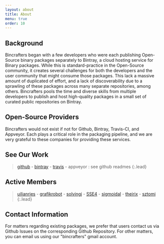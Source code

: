 ```yaml
---
layout: about
title: About
menu: true
order: 10
---
```

## Background
Bincrafters began with a few developers who were each publishing Open-Source binary packages separately to Bintray, a cloud hosting service for Binary packages. While this is standard-practice in the Open-Source community, it creates several challenges for both the developers and the user community that might consume those packages. This lack a massive amount of duplicated of effort, and a lack of discoverability due to a sprawling of these packages across many separate repositories, among others. Bincrafters pools the time and diverse skills from multiple developers to publish and host high-quality packages in a small set of curated public repositories on Bintray.

## Open-Source Providers
Bincrafters would not exist if not for Github, Bintray, Travis-CI, and Appveyor. Each plays a critical role in the packaging pipeline, and we are very grateful to these companies for providing these services. 

## See Our Work

> [github](https://github.com/bincrafters) - [bintray](https://bintray.com/bincrafters) - [travis](https://travis-ci.org/bincrafters) - appveyor : see github readmes
{:.lead}


## Active Members

> [uilianries](https://github.com/uilianries) - [grafikrobot](https://github.com/grafikrobot) - [solvingj](https://github.com/solvingj) - [SSE4](https://github.com/SSE4) - [sigmoidal](https://www.npcglib.org/~stathis/blog) - [theirix](https://github.com/theirix) - [sztomi](https://github.com/sztomi)
{:.lead}


## Contact Information

For matters regarding existing packages, we prefer that users contact us via Github Issues on the corresponding Github Repository.  For other matters, you can email us using our "bincrafters" gmail account. 